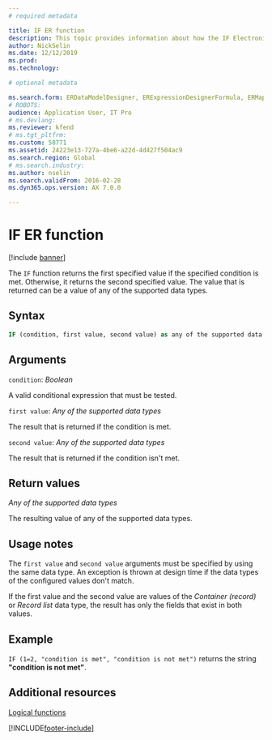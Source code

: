 ```yaml
---
# required metadata

title: IF ER function
description: This topic provides information about how the IF Electronic reporting (ER) function is used.
author: NickSelin
ms.date: 12/12/2019
ms.prod: 
ms.technology: 

# optional metadata

ms.search.form: ERDataModelDesigner, ERExpressionDesignerFormula, ERMappedFormatDesigner, ERModelMappingDesigner
# ROBOTS: 
audience: Application User, IT Pro
# ms.devlang: 
ms.reviewer: kfend
# ms.tgt_pltfrm: 
ms.custom: 58771
ms.assetid: 24223e13-727a-4be6-a22d-4d427f504ac9
ms.search.region: Global
# ms.search.industry: 
ms.author: nselin
ms.search.validFrom: 2016-02-28
ms.dyn365.ops.version: AX 7.0.0

---
```


# IF ER function

[!include [banner](../includes/banner.md)]

The `IF` function returns the first specified value if the specified condition is met. Otherwise, it returns the second specified value. The value that is returned can be a value of any of the supported data types.

## Syntax

```vb
IF (condition, first value, second value) as any of the supported data types
```

## Arguments

`condition`: *Boolean*

A valid conditional expression that must be tested.

`first value`: *Any of the supported data types*

The result that is returned if the condition is met.

`second value`: *Any of the supported data types*

The result that is returned if the condition isn't met.

## Return values

*Any of the supported data types*

The resulting value of any of the supported data types.

## Usage notes

The `first value` and `second value` arguments must be specified by using the same data type. An exception is thrown at design time if the data types of the configured values don't match.

If the first value and the second value are values of the *Container (record)* or *Record list* data type, the result has only the fields that exist in both values.

## Example

`IF (1=2, "condition is met", "condition is not met")` returns the string **"condition is not met"**.

## Additional resources

[Logical functions](er-functions-category-logical.md)


[!INCLUDE[footer-include](../../../includes/footer-banner.md)]